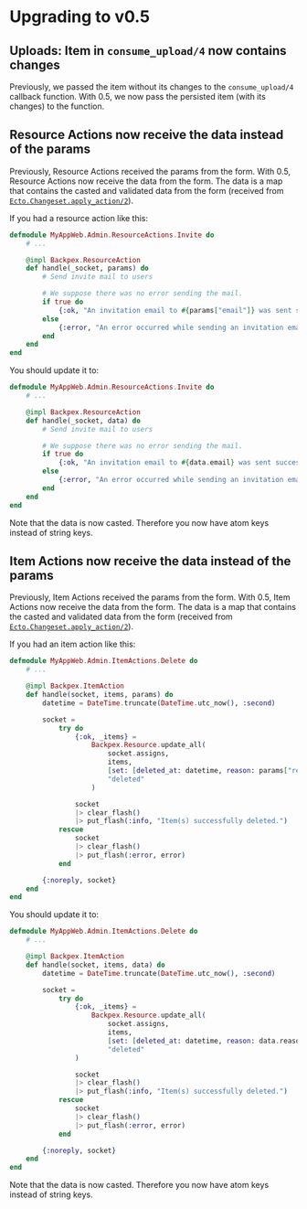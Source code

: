 # Upgrading to v0.5

## Uploads: Item in `consume_upload/4` now contains changes

Previously, we passed the item without its changes to the `consume_upload/4` callback function. With 0.5, we now pass the persisted item (with its changes) to the function.

## Resource Actions now receive the data instead of the params

Previously, Resource Actions received the params from the form. With 0.5, Resource Actions now receive the data from the form. The data is a map that contains the casted and validated data from the form (received from [`Ecto.Changeset.apply_action/2`](https://hexdocs.pm/ecto/Ecto.Changeset.html#apply_action/2)).

If you had a resource action like this:

```elixir
defmodule MyAppWeb.Admin.ResourceActions.Invite do
    # ...

    @impl Backpex.ResourceAction
    def handle(_socket, params) do
        # Send invite mail to users

        # We suppose there was no error sending the mail.
        if true do
            {:ok, "An invitation email to #{params["email"]} was sent successfully."}
        else
            {:error, "An error occurred while sending an invitation email to  #{params["email"]}!"}
        end
    end
end
```

You should update it to:

```elixir
defmodule MyAppWeb.Admin.ResourceActions.Invite do
    # ...

    @impl Backpex.ResourceAction
    def handle(_socket, data) do
        # Send invite mail to users

        # We suppose there was no error sending the mail.
        if true do
            {:ok, "An invitation email to #{data.email} was sent successfully."}
        else
            {:error, "An error occurred while sending an invitation email to  #{data.email}!"}
        end
    end
end
```

Note that the data is now casted. Therefore you now have atom keys instead of string keys.

## Item Actions now receive the data instead of the params

Previously, Item Actions received the params from the form. With 0.5, Item Actions now receive the data from the form. The data is a map that contains the casted and validated data from the form (received from [`Ecto.Changeset.apply_action/2`](https://hexdocs.pm/ecto/Ecto.Changeset.html#apply_action/2)).

If you had an item action like this:

```elixir
defmodule MyAppWeb.Admin.ItemActions.Delete do
    # ...

    @impl Backpex.ItemAction
    def handle(socket, items, params) do
        datetime = DateTime.truncate(DateTime.utc_now(), :second)

        socket =
            try do
                {:ok, _items} =
                    Backpex.Resource.update_all(
                        socket.assigns,
                        items,
                        [set: [deleted_at: datetime, reason: params["reason"]]],
                        "deleted"
                    )

                socket
                |> clear_flash()
                |> put_flash(:info, "Item(s) successfully deleted.")
            rescue
                socket
                |> clear_flash()
                |> put_flash(:error, error)
            end

        {:noreply, socket}
    end
end
```

You should update it to:

```elixir
defmodule MyAppWeb.Admin.ItemActions.Delete do
    # ...

    @impl Backpex.ItemAction
    def handle(socket, items, data) do
        datetime = DateTime.truncate(DateTime.utc_now(), :second)

        socket =
            try do
                {:ok, _items} =
                    Backpex.Resource.update_all(
                        socket.assigns,
                        items,
                        [set: [deleted_at: datetime, reason: data.reason]],
                        "deleted"
                )

                socket
                |> clear_flash()
                |> put_flash(:info, "Item(s) successfully deleted.")
            rescue
                socket
                |> clear_flash()
                |> put_flash(:error, error)
            end

        {:noreply, socket}
    end
end
```

Note that the data is now casted. Therefore you now have atom keys instead of string keys.
